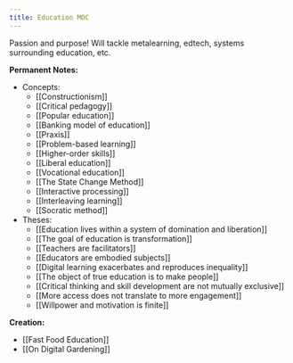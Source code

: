 ```yaml
---
title: Education MOC
---
```

Passion and purpose!
Will tackle  metalearning, edtech, systems surrounding education, etc.

**Permanent Notes:**
+ Concepts:
	+ [[Constructionism]]
	+ [[Critical pedagogy]]
	+ [[Popular education]]
	+ [[Banking model of education]]
	+ [[Praxis]]
	+ [[Problem-based learning]]
	+ [[Higher-order skills]]
	+ [[Liberal education]]
	+ [[Vocational education]]
	+ [[The State Change Method]]
	+ [[Interactive processing]]
	+ [[Interleaving learning]]
	+ [[Socratic method]]
+ Theses:
	+  [[Education lives within a system of domination and liberation]]
	+ [[The goal of education is transformation]]
	+ [[Teachers are facilitators]]
	+ [[Educators are embodied subjects]]
	+ [[Digital learning exacerbates and reproduces inequality]]
	+ [[The object of true education is to make people]]
	+ [[Critical thinking and skill development are not mutually exclusive]]
	+ [[More access does not translate to more engagement]]
	+ [[Willpower and motivation is finite]]

**Creation:**
+ [[Fast Food Education]]
+ [[On Digital Gardening]]